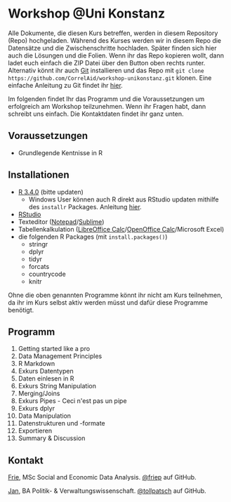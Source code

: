 # Workshop @Uni Konstanz

Alle Dokumente, die diesen Kurs betreffen, werden in diesem Repository (Repo) hochgeladen. Während des Kurses werden wir in diesem Repo die Datensätze und die Zwischenschritte hochladen. Später finden sich hier auch die Lösungen und die Folien. Wenn ihr das Repo kopieren wollt, dann ladet euch einfach die ZIP Datei über den Button oben rechts runter. Alternativ könnt ihr auch [Git](https://git-scm.com/) installieren und das Repo mit `git clone https://github.com/CorrelAid/workshop-unikonstanz.git` klonen. Eine einfache Anleitung zu Git findet ihr [hier](https://rogerdudler.github.io/git-guide/index.de.html).

Im folgenden findet Ihr das Programm und die Voraussetzungen um erfolgreich am Workshop teilzunehmen. Wenn ihr Fragen habt, dann schreibt uns einfach. Die Kontaktdaten findet ihr ganz unten.

## Voraussetzungen
- Grundlegende Kentnisse in R

## Installationen
- [R 3.4.0](https://www.r-project.org/) (bitte updaten)
  - Windows User können auch R direkt aus RStudio updaten mithilfe des `installr` Packages. Anleitung [hier](https://www.r-statistics.com/2013/03/updating-r-from-r-on-windows-using-the-installr-package/). 
- [RStudio](https://www.rstudio.com/products/rstudio/download/)
- Texteditor ([Notepad](https://notepad-plus-plus.org/)/[Sublime](https://www.sublimetext.com/))
- Tabellenkalkulation ([LibreOffice Calc](https://de.libreoffice.org/)/[OpenOffice Calc](https://www.openoffice.org/de/)/Microsoft Excel)
- die folgenden R Packages (mit `install.packages()`)
  - stringr
  - dplyr
  - tidyr
  - forcats
  - countrycode
  - knitr

Ohne die oben genannten Programme könnt ihr nicht am Kurs teilnehmen, da ihr im Kurs selbst aktiv werden müsst und dafür diese Programme benötigt. 

## Programm
1. Getting started like a pro 
2. Data Management Principles 
3. R Markdown 
4. Exkurs Datentypen 
5. Daten einlesen in R 
6. Exkurs String Manipulation 
7. Merging/Joins 
8. Exkurs Pipes - Ceci n'est pas un pipe 
9. Exkurs dplyr
10. Data Manipulation
11. Datenstrukturen und -formate 
12. Exportieren
13. Summary & Discussion

## Kontakt
[Frie](mailto:friedrike.p@correlaid.org), MSc Social and Economic Data Analysis. [@friep](https://github.com/friep/) auf GitHub. 

[Jan](mailto:jan.d@correlaid.org), BA Politik- & Verwaltungswissenschaft. [@tollpatsch](https://github.com/tollpatsch) auf GitHub.
